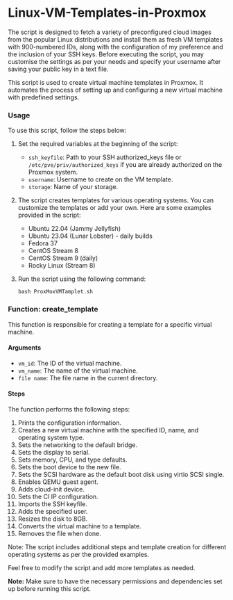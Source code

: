 # Linux-VM-Templates-in-Proxmox

The script is designed to fetch a variety of preconfigured cloud images from the popular Linux distributions and install them as fresh VM templates with 900-numbered IDs, along with the configuration of my preference and the inclusion of your SSH keys. Before executing the script, you may customise the settings as per your needs and specify your username after saving your public key in a text file.

This script is used to create virtual machine templates in Proxmox. It automates the process of setting up and configuring a new virtual machine with predefined settings.

### Usage

To use this script, follow the steps below:

1. Set the required variables at the beginning of the script:
   - `ssh_keyfile`: Path to your SSH authorized_keys file or `/etc/pve/priv/authorized_keys` if you are already authorized on the Proxmox system.
   - `username`: Username to create on the VM template.
   - `storage`: Name of your storage.

2. The script creates templates for various operating systems. You can customize the templates or add your own. Here are some examples provided in the script:

   - Ubuntu 22.04 (Jammy Jellyfish)
   - Ubuntu 23.04 (Lunar Lobster) - daily builds
   - Fedora 37
   - CentOS Stream 8
   - CentOS Stream 9 (daily)
   - Rocky Linux (Stream 8)

3. Run the script using the following command:
   ```
   bash ProxMoxVMTamplet.sh
   ```

### Function: create_template

This function is responsible for creating a template for a specific virtual machine.

#### Arguments

- `vm_id`: The ID of the virtual machine.
- `vm_name`: The name of the virtual machine.
- `file name`: The file name in the current directory.

#### Steps

The function performs the following steps:

1. Prints the configuration information.
2. Creates a new virtual machine with the specified ID, name, and operating system type.
3. Sets the networking to the default bridge.
4. Sets the display to serial.
5. Sets memory, CPU, and type defaults.
6. Sets the boot device to the new file.
7. Sets the SCSI hardware as the default boot disk using virtio SCSI single.
8. Enables QEMU guest agent.
9. Adds cloud-init device.
10. Sets the CI IP configuration.
11. Imports the SSH keyfile.
12. Adds the specified user.
13. Resizes the disk to 8GB.
14. Converts the virtual machine to a template.
15. Removes the file when done.

Note: The script includes additional steps and template creation for different operating systems as per the provided examples.

Feel free to modify the script and add more templates as needed.

**Note:** Make sure to have the necessary permissions and dependencies set up before running this script.
